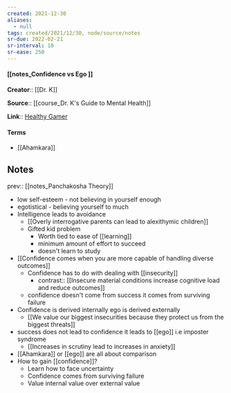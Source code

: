 ```yaml
---
created: 2021-12-30 
aliases:
  - null
tags: created/2021/12/30, node/source/notes
sr-due: 2022-02-21
sr-interval: 10
sr-ease: 250
---
```


#### [[notes_Confidence vs Ego ]]
**Creator**:: [[Dr. K]]
 
**Source**:: [[course_Dr. K's Guide to Mental Health]]

**Link**:: [Healthy Gamer](https://coaching.healthygamer.gg/guide/lessons/confidence-vs-ego)

#### Terms
- [[Ahamkara]]

## Notes
prev:: [[notes_Panchakosha Theory]]
- low self-esteem - not believing in yourself enough
- egotistical - believing yourself to much
- Intelligence leads to avoidance
	- [[Overly interrogative parents can lead to alexithymic children]]
	- Gifted kid problem
		- Worth tied to ease of [[learning]]
		- minimum amount of effort to succeed
		- doesn't learn to study
- [[Confidence comes when you are more capable of handling diverse outcomes]]
	- Confidence has to do with dealing with [[insecurity]]
		- contrast:: [[Insecure material conditions increase cognitive load and reduce outcomes]]
	- confidence doesn't come from success it comes from surviving failure
- Confidence is derived internally ego is derived externally 
	- [[We value our biggest insecurities because they protect us from the biggest threats]]
- success does not lead to confidence it leads to [[ego]] i.e imposter syndrome
	- [[Increases in scrutiny lead to increases in anxiety]]
- [[Ahamkara]] or [[ego]] are all about comparison
- How to gain [[confidence]]?
	- Learn how to face uncertainty
	- Confidence comes from surviving failure
	- Value internal value over external value